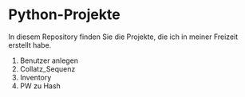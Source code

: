 # Python-Projekte

In diesem Repository finden Sie die Projekte, die ich in  meiner Freizeit erstellt habe.

1. Benutzer anlegen
2. Collatz_Sequenz
3. Inventory
4. PW zu Hash
